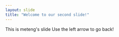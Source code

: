 ```yaml
---
layout: slide
title: "Welcome to our second slide!"
---
```

This is meteng's slide
Use the left arrow to go back!
